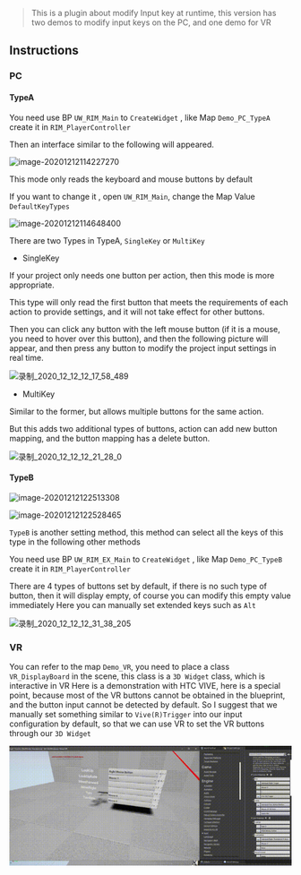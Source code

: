 



>  This is a plugin about modify Input key at runtime, this version has two demos to modify input keys on the PC, and one demo for VR

## Instructions



### PC

#### TypeA

You need use BP `UW_RIM_Main` to  `CreateWidget` ,  like Map `Demo_PC_TypeA` create it in `RIM_PlayerController`

Then an interface similar to the following will appeared.

![image-20201212114227270](https://img.supervj.top//img/image-20201212114227270.png)



This mode only reads the keyboard and mouse buttons by default

If you want to change it , open `UW_RIM_Main`, change the Map Value `DefaultKeyTypes`

![image-20201212114648400](https://img.supervj.top//img/image-20201212114648400.png)



There are two Types in TypeA, `SingleKey` or `MultiKey`

- SingleKey

If your project only needs one button per action, then this mode is more appropriate.

This type will only read the first button that meets the requirements of each action to provide settings, and it will not take effect for other buttons.

Then you can click any button with the left mouse button (if it is a mouse, you need to hover over this button), and then the following picture will appear, and then press any button to modify the project input settings in real time.

![录制_2020_12_12_12_17_58_489](https://img.supervj.top//img/%E5%BD%95%E5%88%B6_2020_12_12_12_17_58_489.gif)



- MultiKey

Similar to the former, but allows multiple buttons for the same action.

But this adds two additional types of buttons, action can add new button mapping, and the button mapping has a delete button.

![录制_2020_12_12_12_21_28_0](https://img.supervj.top//img/%E5%BD%95%E5%88%B6_2020_12_12_12_21_28_0.gif)







#### TypeB

![image-20201212122513308](https://img.supervj.top//img/image-20201212122513308.png)

![image-20201212122528465](https://img.supervj.top//img/image-20201212122528465.png)



`TypeB` is another setting method, this method can select all the keys of this type in the following other methods

You need use BP `UW_RIM_EX_Main` to  `CreateWidget` ,  like Map `Demo_PC_TypeB` create it in `RIM_PlayerController`

There are 4 types of buttons set by default, if there is no such type of button, then it will display empty, of course you can modify this empty value immediately
Here you can manually set extended keys such as `Alt`

![录制_2020_12_12_12_31_38_205](https://img.supervj.top//img/%E5%BD%95%E5%88%B6_2020_12_12_12_31_38_205.gif)





### VR

You can refer to the map `Demo_VR`, you need to place a class `VR_DisplayBoard` in the scene, this class is a `3D Widget` class, which is interactive in VR
Here is a demonstration with HTC VIVE, here is a special point, because most of the VR buttons cannot be obtained in the blueprint, and the button input cannot be detected by default.
So I suggest that we manually set something similar to `Vive(R)Trigger` into our input configuration by default, so that we can use VR to set the VR buttons through our `3D Widget`

![vr](https://github.com/VJien/img/blob/master/img/%E5%BD%95%E5%88%B6_2020_12_12_12_39_31_879-1607750372074.gif?raw=true)